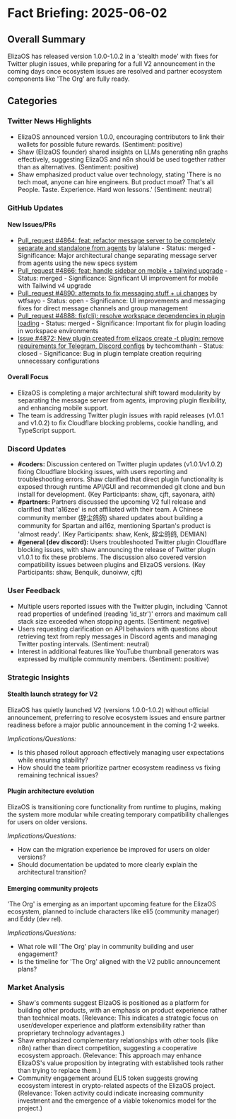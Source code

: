 # Fact Briefing: 2025-06-02

## Overall Summary
ElizaOS has released version 1.0.0-1.0.2 in a 'stealth mode' with fixes for Twitter plugin issues, while preparing for a full V2 announcement in the coming days once ecosystem issues are resolved and partner ecosystem components like 'The Org' are fully ready.

## Categories

### Twitter News Highlights
- ElizaOS announced version 1.0.0, encouraging contributors to link their wallets for possible future rewards. (Sentiment: positive)
- Shaw (ElizaOS founder) shared insights on LLMs generating n8n graphs effectively, suggesting ElizaOS and n8n should be used together rather than as alternatives. (Sentiment: positive)
- Shaw emphasized product value over technology, stating 'There is no tech moat, anyone can hire engineers. But product moat? That's all People. Taste. Experience. Hard won lessons.' (Sentiment: neutral)

### GitHub Updates

#### New Issues/PRs
- [Pull_request #4864: feat: refactor message server to be completely separate and standalone from agents](https://github.com/elizaOS/eliza/pull/4864) by lalalune - Status: merged - Significance: Major architectural change separating message server from agents using the new specs system
- [Pull_request #4866: feat: handle sidebar on mobile + tailwind upgrade](https://github.com/elizaOS/eliza/pull/4866) - Status: merged - Significance: Significant UI improvement for mobile with Tailwind v4 upgrade
- [Pull_request #4890: attempts to fix messaging stuff + ui changes](https://github.com/elizaOS/eliza/pull/4890) by wtfsayo - Status: open - Significance: UI improvements and messaging fixes for direct message channels and group management
- [Pull_request #4888: fix(cli): resolve workspace dependencies in plugin loading](https://github.com/elizaOS/eliza/pull/4888) - Status: merged - Significance: Important fix for plugin loading in workspace environments
- [Issue #4872: New plugin created from elizaos create -t plugin: remove requirements for Telegram, Discord configs](https://github.com/elizaOS/eliza/issues/4872) by techcomthanh - Status: closed - Significance: Bug in plugin template creation requiring unnecessary configurations

#### Overall Focus
- ElizaOS is completing a major architectural shift toward modularity by separating the message server from agents, improving plugin flexibility, and enhancing mobile support.
- The team is addressing Twitter plugin issues with rapid releases (v1.0.1 and v1.0.2) to fix Cloudflare blocking problems, cookie handling, and TypeScript support.

### Discord Updates
- **#coders:** Discussion centered on Twitter plugin updates (v1.0.1/v1.0.2) fixing Cloudflare blocking issues, with users reporting and troubleshooting errors. Shaw clarified that direct plugin functionality is exposed through runtime API/GUI and recommended git clone and bun install for development. (Key Participants: shaw, cjft, sayonara, aith)
- **#partners:** Partners discussed the upcoming V2 full release and clarified that 'a16zee' is not affiliated with their team. A Chinese community member (辞尘鸽鸽) shared updates about building a community for Spartan and ai16z, mentioning Spartan's product is 'almost ready'. (Key Participants: shaw, Kenk, 辞尘鸽鸽, DEMIAN)
- **#general (dev discord):** Users troubleshooted Twitter plugin Cloudflare blocking issues, with shaw announcing the release of Twitter plugin v1.0.1 to fix these problems. The discussion also covered version compatibility issues between plugins and ElizaOS versions. (Key Participants: shaw, Benquik, dunoiww, cjft)

### User Feedback
- Multiple users reported issues with the Twitter plugin, including 'Cannot read properties of undefined (reading 'id_str')' errors and maximum call stack size exceeded when stopping agents. (Sentiment: negative)
- Users requesting clarification on API behaviors with questions about retrieving text from reply messages in Discord agents and managing Twitter posting intervals. (Sentiment: neutral)
- Interest in additional features like YouTube thumbnail generators was expressed by multiple community members. (Sentiment: positive)

### Strategic Insights

#### Stealth launch strategy for V2
ElizaOS has quietly launched V2 (versions 1.0.0-1.0.2) without official announcement, preferring to resolve ecosystem issues and ensure partner readiness before a major public announcement in the coming 1-2 weeks.

*Implications/Questions:*
  - Is this phased rollout approach effectively managing user expectations while ensuring stability?
  - How should the team prioritize partner ecosystem readiness vs fixing remaining technical issues?

#### Plugin architecture evolution
ElizaOS is transitioning core functionality from runtime to plugins, making the system more modular while creating temporary compatibility challenges for users on older versions.

*Implications/Questions:*
  - How can the migration experience be improved for users on older versions?
  - Should documentation be updated to more clearly explain the architectural transition?

#### Emerging community projects
'The Org' is emerging as an important upcoming feature for the ElizaOS ecosystem, planned to include characters like eli5 (community manager) and Eddy (dev rel).

*Implications/Questions:*
  - What role will 'The Org' play in community building and user engagement?
  - Is the timeline for 'The Org' aligned with the V2 public announcement plans?

### Market Analysis
- Shaw's comments suggest ElizaOS is positioned as a platform for building other products, with an emphasis on product experience rather than technical moats. (Relevance: This indicates a strategic focus on user/developer experience and platform extensibility rather than proprietary technology advantages.)
- Shaw emphasized complementary relationships with other tools (like n8n) rather than direct competition, suggesting a cooperative ecosystem approach. (Relevance: This approach may enhance ElizaOS's value proposition by integrating with established tools rather than trying to replace them.)
- Community engagement around ELI5 token suggests growing ecosystem interest in crypto-related aspects of the ElizaOS project. (Relevance: Token activity could indicate increasing community investment and the emergence of a viable tokenomics model for the project.)
